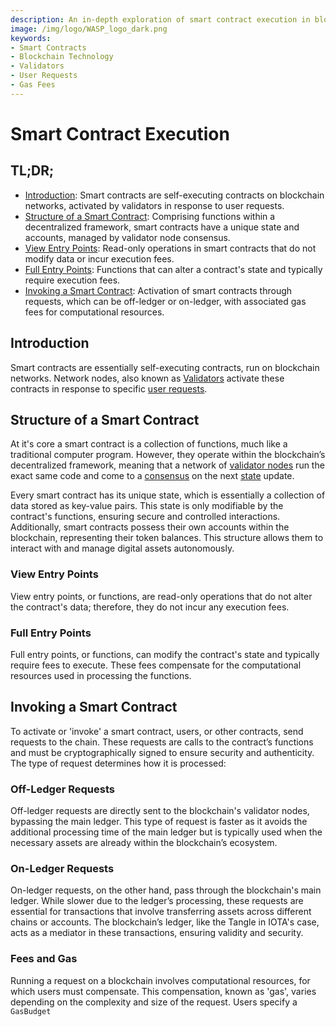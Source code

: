 ```yaml
---
description: An in-depth exploration of smart contract execution in blockchain technology, detailing their structure, invocation, and associated fees.
image: /img/logo/WASP_logo_dark.png
keywords:
- Smart Contracts
- Blockchain Technology
- Validators
- User Requests
- Gas Fees
---
```


# Smart Contract Execution

## TL;DR;

- [Introduction](#introduction): Smart contracts are self-executing contracts on blockchain networks, activated by validators in response to user requests.
- [Structure of a Smart Contract](#structure-of-a-smart-contract): Comprising functions within a decentralized framework, smart contracts have a unique state and accounts, managed by validator node consensus.
- [View Entry Points](#view-entry-points): Read-only operations in smart contracts that do not modify data or incur execution fees.
- [Full Entry Points](#full-entry-points): Functions that can alter a contract's state and typically require execution fees.
- [Invoking a Smart Contract](#invoking-a-smart-contract): Activation of smart contracts through requests, which can be off-ledger or on-ledger, with associated gas fees for computational resources.

## Introduction

Smart contracts are essentially self-executing contracts, run on blockchain networks. Network nodes, also known as 
[Validators](chain-owners-validators-and-access-nodes.md) activate these contracts in response to specific [user requests](#invoking-a-smart-contract). 

## Structure of a Smart Contract

At it's core a smart contract is a collection of functions, much like a traditional computer program. However, they operate
within the blockchain’s decentralized framework, meaning that a network of [validator nodes](chain-owners-validators-and-access-nodes.md) run the exact
same code and come to a [consensus](consensus.md) on the next [state](accounts-addresses-and-fees.md) update. 

Every smart contract has its unique state, which is essentially a collection of data stored as key-value pairs. This
state is only modifiable by the contract's functions, ensuring secure and controlled interactions. Additionally, smart
contracts possess their own accounts within the blockchain, representing their token balances. This structure allows
them to interact with and manage digital assets autonomously.

### View Entry Points

View entry points, or functions, are read-only operations that do not alter the contract's data; therefore, they do not incur
any execution fees.

### Full Entry Points

Full entry points, or functions, can modify the contract's state and typically require fees to execute.
These fees compensate for the computational resources used in processing the functions.

## Invoking a Smart Contract

To activate or 'invoke' a smart contract, users, or other contracts, send requests to the chain. These requests are 
calls to the contract’s functions and must be cryptographically signed to ensure security and authenticity. 
The type of request determines how it is processed:

### Off-Ledger Requests

Off-ledger requests are directly sent to the blockchain's validator nodes, bypassing the main ledger. This type of
request is faster as it avoids the additional processing time of the main ledger but is typically used when the
necessary assets are already within the blockchain’s ecosystem.

### On-Ledger Requests

On-ledger requests, on the other hand, pass through the blockchain's main ledger. While slower due to the ledger’s
processing, these requests are essential for transactions that involve transferring assets across different chains or
accounts. The blockchain’s ledger, like the Tangle in IOTA's case, acts as a mediator in these transactions, ensuring
validity and security.

### Fees and Gas

Running a request on a blockchain involves computational resources, for which users must compensate. This compensation,
known as 'gas', varies depending on the complexity and size of the request. Users specify a `GasBudget`